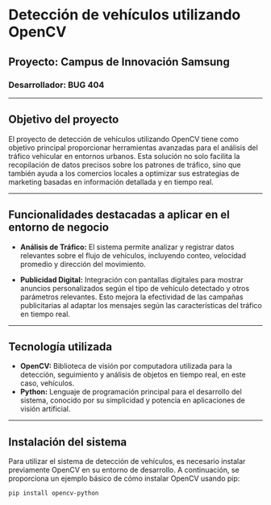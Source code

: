 # Detección de vehículos utilizando OpenCV
## Proyecto: Campus de Innovación Samsung
### Desarrollador: BUG 404

---

## Objetivo del proyecto
El proyecto de detección de vehículos utilizando OpenCV tiene como objetivo principal proporcionar herramientas avanzadas para el análisis del tráfico vehicular en entornos urbanos. Esta solución no solo facilita la recopilación de datos precisos sobre los patrones de tráfico, sino que también ayuda a los comercios locales a optimizar sus estrategias de marketing basadas en información detallada y en tiempo real.

---

## Funcionalidades destacadas a aplicar en el entorno de negocio
- **Análisis de Tráfico:** El sistema permite analizar y registrar datos relevantes sobre el flujo de vehículos, incluyendo conteo, velocidad promedio y dirección del movimiento.

- **Publicidad Digital:** Integración con pantallas digitales para mostrar anuncios personalizados según el tipo de vehículo detectado y otros parámetros relevantes. Esto mejora la efectividad de las campañas publicitarias al adaptar los mensajes según las características del tráfico en tiempo real.

---

## Tecnología utilizada
- **OpenCV:** Biblioteca de visión por computadora utilizada para la detección, seguimiento y análisis de objetos en tiempo real, en este caso, vehículos.
- **Python:** Lenguaje de programación principal para el desarrollo del sistema, conocido por su simplicidad y potencia en aplicaciones de visión artificial.

---

## Instalación del sistema
Para utilizar el sistema de detección de vehículos, es necesario instalar previamente OpenCV en su entorno de desarrollo. A continuación, se proporciona un ejemplo básico de cómo instalar OpenCV usando pip:

```bash
pip install opencv-python
